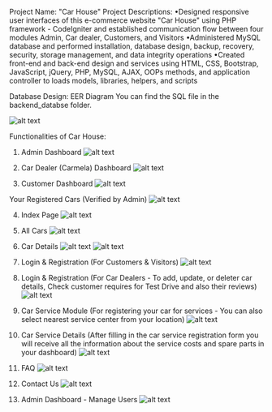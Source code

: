 Project Name: "Car House"
Project Descriptions:
•Designed responsive user interfaces of this e-commerce website "Car House" using PHP framework - CodeIgniter and established communication flow between four modules Admin, Car dealer, Customers, and Visitors
•Administered MySQL database and performed installation, database design, backup, recovery, security, storage management, and data integrity operations
•Created front-end and back-end design and services using HTML, CSS, Bootstrap, JavaScript, jQuery, PHP, MySQL, AJAX, OOPs methods, and application controller to loads models, libraries, helpers, and scripts

Database Design: EER Diagram
You can find the SQL file in the backend_databse folder.

![alt text](https://github.com/AkshayKumarGadiya/Car_House/blob/main/user_interfaces/relationship.png?raw=true)


Functionalities of Car House:

1. Admin Dashboard
![alt text](https://github.com/AkshayKumarGadiya/Car_House/blob/main/user_interfaces/Admindashboard.png?raw=true)

2. Car Dealer (Carmela) Dashboard
![alt text](https://github.com/AkshayKumarGadiya/Car_House/blob/main/user_interfaces/carmeladashboard.png?raw=true)

3. Customer Dashboard
![alt text](https://github.com/AkshayKumarGadiya/Car_House/blob/main/user_interfaces/userdashboard.png?raw=true)

Your Registered Cars (Verified by Admin)
![alt text](https://github.com/AkshayKumarGadiya/Car_House/blob/main/user_interfaces/carmelacars.png?raw=true)

4. Index Page
![alt text](https://github.com/AkshayKumarGadiya/Car_House/blob/main/user_interfaces/index1.png?raw=true)

5. All Cars
![alt text](https://github.com/AkshayKumarGadiya/Car_House/blob/main/user_interfaces/allcar.png?raw=true)

6. Car Details
![alt text](https://github.com/AkshayKumarGadiya/Car_House/blob/main/user_interfaces/cardetails1.png?raw=true)
![alt text](https://github.com/AkshayKumarGadiya/Car_House/blob/main/user_interfaces/cardetails2.png?raw=true)

7. Login & Registration (For Customers & Visitors)
![alt text](https://github.com/AkshayKumarGadiya/Car_House/blob/main/user_interfaces/login.png?raw=true)

8. Login & Registration (For Car Dealers - To add, update, or deleter car details, Check customer requires for Test Drive and also their reviews)
![alt text](https://github.com/AkshayKumarGadiya/Car_House/blob/main/user_interfaces/carmelaregistration.png?raw=true)

9. Car Service Module (For registering your car for services - You can also select nearest service center from your location)
![alt text](https://github.com/AkshayKumarGadiya/Car_House/blob/main/user_interfaces/carsearviceform.png?raw=true)

10. Car Service Details (After filling in the car service registration form you will receive all the information about the service costs and spare parts in your dashboard)
![alt text](https://github.com/AkshayKumarGadiya/Car_House/blob/main/user_interfaces/carservices_billl.png?raw=true)

11. FAQ
![alt text](https://github.com/AkshayKumarGadiya/Car_House/blob/main/user_interfaces/FAQs.png?raw=true)

12. Contact Us
![alt text](https://github.com/AkshayKumarGadiya/Car_House/blob/main/user_interfaces/contactus.png?raw=true)

13. Admin Dashboard - Manage Users
![alt text](https://github.com/AkshayKumarGadiya/Car_House/blob/main/user_interfaces/manageuser.png?raw=true)
